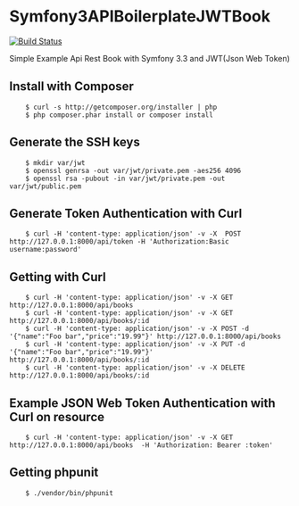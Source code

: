 # Symfony3APIBoilerplateJWTBook

[![Build Status](https://travis-ci.org/Tony133/Symfony3APIBoilerplateJWTBook.svg?branch=master)](https://travis-ci.org/Tony133/Symfony3APIBoilerplateJWTBook)

Simple Example Api Rest Book with Symfony 3.3 and JWT(Json Web Token)

## Install with Composer

```
    $ curl -s http://getcomposer.org/installer | php
    $ php composer.phar install or composer install
```
## Generate the SSH keys

```
	$ mkdir var/jwt 
	$ openssl genrsa -out var/jwt/private.pem -aes256 4096 
	$ openssl rsa -pubout -in var/jwt/private.pem -out var/jwt/public.pem
```

## Generate Token Authentication with Curl

```
	$ curl -H 'content-type: application/json' -v -X  POST http://127.0.0.1:8000/api/token -H 'Authorization:Basic username:password'
```

## Getting with Curl 

```
    $ curl -H 'content-type: application/json' -v -X GET http://127.0.0.1:8000/api/books 
    $ curl -H 'content-type: application/json' -v -X GET http://127.0.0.1:8000/api/books/:id
    $ curl -H 'content-type: application/json' -v -X POST -d '{"name":"Foo bar","price":"19.99"}' http://127.0.0.1:8000/api/books 
    $ curl -H 'content-type: application/json' -v -X PUT -d '{"name":"Foo bar","price":"19.99"}' http://127.0.0.1:8000/api/books/:id
    $ curl -H 'content-type: application/json' -v -X DELETE http://127.0.0.1:8000/api/books/:id
```

## Example JSON Web Token Authentication with Curl on resource 

```
    $ curl -H 'content-type: application/json' -v -X GET http://127.0.0.1:8000/api/books  -H 'Authorization: Bearer :token' 
```

## Getting phpunit

``` 
    $ ./vendor/bin/phpunit
```
